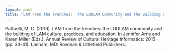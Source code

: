 ```yaml
---
layout: post
title: "LAM From the Trenches:  The LODLAM Community and the Building of LAM Culture, Practices, and Education"
---
```


Pattuelli, M. C. (2016). LAM from the trenches: the LODLAM community and the building of LAM culture, practices, and education. In Jennifer Arns and Karen Miller (Eds.), Annual Review of Cultural Heritage Informatics: 2015 (pp. 33-41). Lanham, MD: Rowman & Littlefield Publishers.
